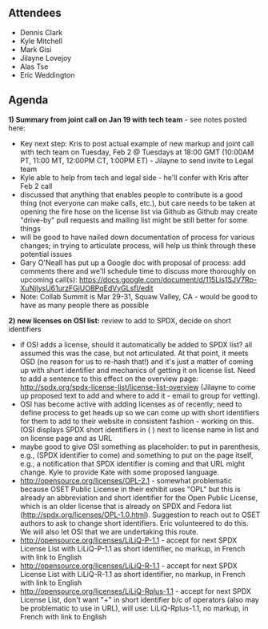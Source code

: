 ## Attendees

  - Dennis Clark
  - Kyle Mitchell
  - Mark Gisi
  - Jilayne Lovejoy
  - Alas Tse
  - Eric Weddington

## Agenda

**1) Summary from joint call on Jan 19 with tech team** - see notes
posted here:

  - Key next step: Kris to post actual example of new markup and joint
    call with tech team on Tuesday, Feb 2 @ Tuesdays at 18:00 GMT
    (10:00AM PT, 11:00 MT, 12:00PM CT, 1:00PM ET) - Jilayne to send
    invite to Legal team
  - Kyle able to help from tech and legal side - he'll confer with Kris
    after Feb 2 call
  - discussed that anything that enables people to contribute is a good
    thing (not everyone can make calls, etc.), but care needs to be
    taken at opening the fire hose on the license list via Github as
    Github may create "drive-by" pull requests and mailing list might be
    still better for some things
  - will be good to have nailed down documentation of process for
    various changes; in trying to articulate process, will help us think
    through these potential issues
  - Gary O'Neall has put up a Google doc with proposal of process: add
    comments there and we'll schedule time to discuss more thoroughly on
    upcoming call(s):
    <https://docs.google.com/document/d/115Lis1SJV7Rp-XuNjIysU61urzFGjUOBPqEdVyGLsfI/edit>
  - Note: Collab Summit is Mar 29-31, Squaw Valley, CA - would be good
    to have as many people there as possible

**2) new licenses on OSI list:** review to add to SPDX, decide on short
identifiers

  - if OSI adds a license, should it automatically be added to SPDX
    list? all assumed this was the case, but not articulated. At that
    point, it meets OSD (no reason for us to re-hash that\!) and it's
    just a matter of coming up with short identifier and mechanics of
    getting it on license list. Need to add a sentence to this effect on
    the overview page:
    <http://spdx.org/spdx-license-list/license-list-overview> (Jilayne
    to come up proposed text to add and where to add it - email to group
    for vetting).
  - OSI has become active with adding licenses as of recently; need to
    define process to get heads up so we can come up with short
    identifiers for them to add to their website in consistent fashion -
    working on this. (OSI displays SPDX short identifiers in ( ) next to
    license name in list and on license page and as URL
  - maybe good to give OSI something as placeholder: to put in
    parenthesis, e.g., (SPDX identifier to come) and something to put on
    the page itself, e.g., a notification that SPDX identifier is coming
    and that URL might change. Kyle to provide Kate with some proposed
    language.
  - <http://opensource.org/licenses/OPL-2.1> - somewhat problematic
    because OSET Public License in their exhibit uses "OPL" but this is
    already an abbreviation and short identifier for the Open Public
    License, which is an older license that is already on SPDX and
    Fedora list (http://spdx.org/licenses/OPL-1.0.html). Suggestion to
    reach out to OSET authors to ask to change short identifiers. Eric
    volunteered to do this. We will also let OSI that we are undertaking
    this route.
  - <http://opensource.org/licenses/LiLiQ-P-1.1> - accept for next SPDX
    License List with LiLiQ-P-1.1 as short identifier, no markup, in
    French with link to English
  - <http://opensource.org/licenses/LiLiQ-R-1.1> - accept for next SPDX
    License List with LiLiQ-R-1.1 as short identifier, no markup, in
    French with link to English
  - <http://opensource.org/licenses/LiLiQ-Rplus-1.1> - accept for next
    SPDX License List, don't want "+" in short identifier b/c of
    operators (also may be problematic to use in URL), will use:
    LiLiQ-Rplus-1.1, no markup, in French with link to English
